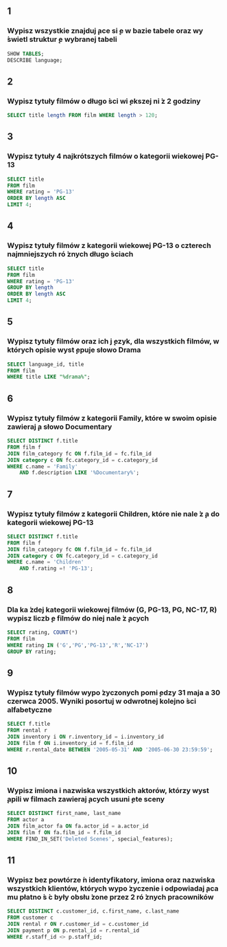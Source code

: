 ## 1
### Wypisz wszystkie znajduj  ̨ace si ̨e w bazie tabele oraz wy ́swietl struktur ̨e wybranej tabeli
```sql
SHOW TABLES;
DESCRIBE language;
```

## 2
### Wypisz tytuły filmów o długo ́sci wi ̨ekszej ni ̇z 2 godziny
```sql
SELECT title length FROM film WHERE length > 120;
```

## 3
### Wypisz tytuły 4 najkrótszych filmów o kategorii wiekowej PG-13
```sql
SELECT title
FROM film
WHERE rating = 'PG-13'
ORDER BY length ASC
LIMIT 4;
```

## 4
### Wypisz tytuły filmów z kategorii wiekowej PG-13 o czterech najmniejszych ró ̇znych długo ́sciach
```sql
SELECT title
FROM film
WHERE rating = 'PG-13'
GROUP BY length
ORDER BY length ASC
LIMIT 4;
```

## 5
### Wypisz tytuły filmów oraz ich j ̨ezyk, dla wszystkich filmów, w których opisie wyst ̨epuje słowo Drama
```sql
SELECT language_id, title
FROM film
WHERE title LIKE "%drama%";
```

## 6
### Wypisz tytuły filmów z kategorii Family, które w swoim opisie zawieraj  ̨a słowo Documentary
```sql
SELECT DISTINCT f.title
FROM film f 
JOIN film_category fc ON f.film_id = fc.film_id
JOIN category c ON fc.category_id = c.category_id
WHERE c.name = 'Family'
    AND f.description LIKE '%Documentary%';
```

## 7
### Wypisz tytuły filmów z kategorii Children, które nie nale ̇z  ̨a do kategorii wiekowej PG-13
```sql
SELECT DISTINCT f.title
FROM film f 
JOIN film_category fc ON f.film_id = fc.film_id
JOIN category c ON fc.category_id = c.category_id
WHERE c.name = 'Children'
    AND f.rating =! 'PG-13';
```

## 8
### Dla ka ̇zdej kategorii wiekowej filmów (G, PG-13, PG, NC-17, R) wypisz liczb ̨e filmów do niej nale ̇z  ̨acych
```sql
SELECT rating, COUNT(*)
FROM film
WHERE rating IN ('G','PG','PG-13','R','NC-17')
GROUP BY rating;
```

## 9
### Wypisz tytuły filmów wypo ̇zyczonych pomi ̨edzy 31 maja a 30 czerwca 2005. Wyniki posortuj w odwrotnej kolejno ́sci alfabetyczne
```sql
SELECT f.title
FROM rental r
JOIN inventory i ON r.inventory_id = i.inventory_id
JOIN film f ON i.inventory_id = f.film_id
WHERE r.rental_date BETWEEN '2005-05-31' AND '2005-06-30 23:59:59';
```

## 10
### Wypisz imiona i nazwiska wszystkich aktorów, którzy wyst  ̨apili w filmach zawieraj  ̨acych usuni ̨ete sceny
```sql
SELECT DISTINCT first_name, last_name
FROM actor a
JOIN film_actor fa ON fa.actor_id = a.actor_id
JOIN film f ON fa.film_id = f.film_id
WHERE FIND_IN_SET('Deleted Scenes', special_features);
```

## 11
### Wypisz bez powtórze  ́n identyfikatory, imiona oraz nazwiska wszystkich klientów, których wypo ̇zyczenie i odpowiadaj  ̨aca mu płatno ́s ́c były obsłu ̇zone przez 2 ró ̇znych pracowników
```sql
SELECT DISTINCT c.customer_id, c.first_name, c.last_name
FROM customer c
JOIN rental r ON r.customer_id = c.customer_id
JOIN payment p ON p.rental_id = r.rental_id
WHERE r.staff_id <> p.staff_id;
```
